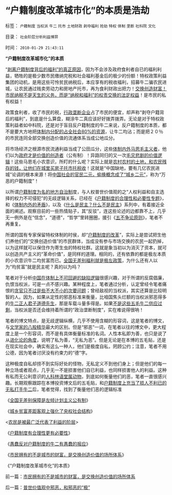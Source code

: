# “户籍制度改革城市化”的本质是浩劫

标签： `户籍制度` `当权派` `牛二` `托市` `土地财政` `剥夺福利` `抢劫` `特权` `体制` `垄断` `社科院` `文化` 

目录： `社会阶层分析利益博羿`

时间： `2010-01-29 21:43:11`

**“户籍制度改革城市化”的本质**

“[剥离户籍制度背后的福利”的真正原因](../../../2009/10/13/两千年社稷延寿之九字真言.md)，因为不会涉及政府食利者自已的福利利益，牺牲的是极少数市民缴纳完税和社会福利基金后的极少的份额！特权政策利益集团的动机，是用这些可怜贫民纳税后，本应享有的税收福利，招募牛二骗农民进城，让农民通过贱卖劳动力和房地产托市，再为食利财政出把力！[交换创造财富！市民纳税不是天生的义务，而是“纳税和福利”的权责交换的法定权益](http://hi.baidu.com/darthchn/blog/item/bf555cdc82eeabe677c6380e.html)！是市民的私有权益！

政策食利者，收了市民的税，[行政垄断企业](../../../2010/1/27/为什么计划经济总是保护了落后产业.md)占了市民的便宜，却声称“剥夺户籍背后的福利”，到底是什么算盘，糊涂牛二真应该好好拨弄拨弄。无论是对于特权政策利益者如中科院，还是对于盲目反户籍制度的牛二来说，反户籍制度的本质，都不是要大方地把[体制内分配的占全社会80%的资源](../../../2009/8/1/特权二八定律，特权总令社会负担最大化.md)，让牛二均沾；而是把２０％的市民连同全部交换创造价值的流通体系当成公地瓜分。

将市场经济之根源市民流通利益当成了公田瓜分，这些[体制内外马恩毛主义者](../../../2009/6/26/马恩主义为什么适合移植入中国传统社会.md)，他们以为[政府才是价值的创造者](../../../2009/1/22/计划经济和市场经济中的生产者角色差异.md)（公有制）！异路同归的又一次[毛灾悲剧的价值逻辑](../../../2009/10/16/人为的城市化和人为毁灭工商业城市.md)！这些马恩毛小农意识，所盯的什么呢？实际上就是[农村农村的土地，和农民残存的钱，让他们在城里买房子托市托税收](../../../2008/10/15/权力资本正在新土改中寻找牺牲者？.md)！这就是“中国缺地，要有几亿农民进城”论调的根本来源！将[中国社会的官民二元，偷换概念成了“城乡二元”](../../../2008/10/14/新土改对付“官民二元”，只有好心才能办坏事.md)，称为“万恶的户籍制度”！

以所谓[户籍制度为名的地方自治制](../../../2009/10/1/公民社会民主自治制度框架讨论集.md)度，与人权普世价值观的之“人权利益和自主选择的权力不可侵犯”的无歧逻辑关系，已经在《[户籍制度的合理性和必要性专题](../../../2009/9/29/户籍制度的合理性和必要性专题讨论目录.md)》，和《[体制内外的矛盾](../../../2009/10/11/户籍制度真伪矛盾讨论集.md)》，以及《[什么是民主？什么不是民主](../../../2009/10/27/讨论集：什么是democracy？什么不是？.md)》系列中，有着接近全面的阐述。观察目前的一些热情贴子，其“反驳”，连这些论述的边都靠不上，几乎无一例外是在“信念”，“道德”，“哲学”里转圈圈，援引《[五不争论原则](../../../2009/11/24/科学求知“五不争论”只讲事实.md)》，笔者不再重复。

所谓的国有专家保留特权体制的时侯，却“[户籍制度的改革](../../../2009/9/7/盲目反户籍制度声浪.md)”，实际上是尝试把生他们养他们的“交换创造价值”的市民群体，当成没有参与市场交换的农民一起扔掉，以为这样就可以保住作为寄生虫的特权社群。这就是象当初以为消灭了资本，就可以创造共产主义的“革命价值”，是同样的道理。相同的，还有依靠的都是极左本质的小农意识牛二均贫富而已。[全国无差别福利就是极左政策](../../../2009/9/7/全国无差别保障是注定失败的左倾计划经济公有制.md)，为什么还有人以为“均贫富”就是民主呢？真的以为吗？

笔者对于分析[中国在体制上不可回避的缺陷逻辑](../../../2010/1/27/为什么计划经济总是保护了落后产业.md)很感兴趣，对于所谓的反腐倡廉，仇恨当权派，可是一点不感兴趣。某种程度上，笔者通过分析，认定曾经令笔者痛恨的[贪官只不过是些不大不小的次要问题](../../../2010/1/4/贪官是问题，却不是大问题.md)；曾经敌视的当权派，其实还算是比较明智的人。因为，如果从定性的邪恶标准来衡量，比咱国焦头烂额的当权派邪恶得多的[牛二正人君子道德先生](../../../2009/11/14/正义感也可以变得非常可怕.md)，那是车载斗量多得是。如果[不是这些五毛牛二供应过剩](../../../2009/10/21/人，鬼.md)，当权派是否还会维持着所谓的“政治垄断制度”，实在难说得很呐！

笔者的博文特点，是无歧逻辑纵横，几乎不使用含糊的形容词，这是笔者的博文，与[文学家的八股精华](../../../2010/1/18/科学发展观不再需要春秋笔法道德文章.md)最大的区别。但是“邪恶”一词，在笔者以往的博文中，更大程度上是一个形容词，而不是有具体衡量标准的名词。人性本私即为善，也只是说了从[进化论的角度](../../../2010/1/15/进化论本质规律就是成本效益定律.md)，说明了私为善，“无私为恶”。但是无论是在本博的五毛贴，还是在现实社会中，确实有这么一种人，他们是极度自私，罔顾公约；注意，笔者不用公德，因为笔者讨厌没有约束力的“德”字。

这种极度自私却捞不到实际好处的怪物，无私定义不到他们身上；但是他们的每一种立场或者观点，几乎无一不是损害他们自已利益，也同样损害他人的利益。这种有私而无公利意识的[人科林语堂属动物](../../../2009/2/2/实例解剖极左的人格认知误区.md)，到底如何衡量他们的恶，笔者一直很感兴趣。长期观察跟踪在本博投资博文后的五毛贴，和[户籍制度上充当了损人不利已的无私打手牛二](../../../2010/1/27/愚蠢的人自然有愚蠢的报应.md)后，笔者觉得，找到了衡量他们恶的逻辑标准

《[全国无差别保障是左倾计划主义公有制](../../../2009/9/7/全国无差别保障是注定失败的左倾计划经济公有制.md)》

《[城乡贫富差距客观上强化了央权社会结构](../../../2009/9/8/城乡贫富差距客观上强化了央权社会结构.md)》

<[农民是被最广泛代表了利益的阶层](../../../2009/9/8/农村也是等级社会.md)>

《[户籍制度有合理性更有必要性](../../../2009/9/29/户籍制度的合理性和必要性专题讨论目录.md)》

《[愚蠢反对户籍制度的牛二有愚蠢的报应](../../../2010/1/27/愚蠢的人自然有愚蠢的报应.md)》

《[市民拥有的不是城市的财富，是交换创造价值的场所体系](../../../2010/1/29/市民拥有的不是城市的财富，是交换创造价值的场所体系.md)》

《“户籍制度改革城市化”的本质》



前一篇：[市民拥有的不是城市的财富，是交换创造价值的场所体系](../../../2010/1/29/市民拥有的不是城市的财富，是交换创造价值的场所体系.md)

后一篇：[普世价值观中邪恶，和邪恶的“极”](../../../2010/1/30/普世价值观中邪恶，和邪恶的“极”.md)